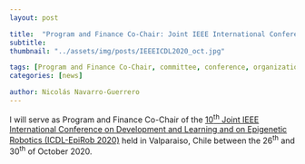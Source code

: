```yaml
---
layout: post

title:  "Program and Finance Co-Chair: Joint IEEE International Conference on Development and Learning and on Epigenetic Robotics (ICDL-EpiRob 2020)"
subtitle: 
thumbnail: "../assets/img/posts/IEEEICDL2020_oct.jpg"

tags: [Program and Finance Co-Chair, committee, conference, organization]
categories: [news]

author: Nicolás Navarro-Guerrero
---
```


I will serve as Program and Finance Co-Chair of the <a href="https://cdstc.gitlab.io/icdl-2020/" target="_blank">10<sup>th</sup> Joint IEEE International Conference on Development and Learning and on Epigenetic Robotics (ICDL-EpiRob 2020)</a> held in Valparaiso, Chile between the 26<sup>th</sup> and 30<sup>th</sup> of October 2020.

<!--more-->

